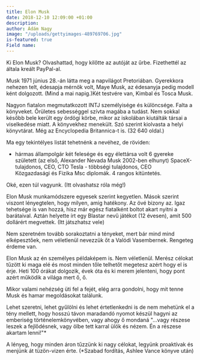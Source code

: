 ```yaml
---
title: Elon Musk
date: 2018-12-10 12:09:00 +01:00
description: 
author: Ádám Nagy
image: "/uploads/gettyimages-489769706.jpg"
is-featured: true
Field name: 
---
```


Ki Elon Musk? Olvashattad, hogy kilőtte az autóját az űrbe. Fizethettél az általa kreált PayPal-al. 

Musk 1971 június 28.-án látta meg a napvilágot Pretoriában. Gyerekkora nehezen telt, édesapja mérnök volt, Maye Musk, az édesanyja pedig modell ként dolgozott. (Mind a mai napig.)Két testvére van, Kimbal és Tosca Musk.

Nagyon fiatalon megmutatkozott INTJ személyisége és különcsége. Falta a könyveket. Őrületes sebességgel szívta magába a tudást. Nem sokkal később bele került egy ördögi körbe, mikor az iskolában kiutálták társai a viselkedése miatt. A könyvekhez menekült. Szó szerint kiolvasta a helyi könyvtárat. Még az Encyclopedia Britannica-t is. (32 640 oldal.)

Ma egy tekintélyes listát tehetnénk a nevéhez, de röviden: 
* hármas állampolgár
két felesége és egy élettársa volt
6 gyereke született (az első, Alexander Nevada Musk 2002-ben elhunyt)
SpaceX-tulajdonos, CEO, CTO
Tesla - többségi tulajdonos, CEO  
Közgazdasági és Fizika Msc diplomák.
4 rangos kitüntetés.

Oké, ezen túl vagyunk. (Itt olvashatsz róla még!)

Elon Musk munkamódszere egyesek szerint kegyetlen. Mások szerint viszont lényegtelen, hogy milyen, amig hatékony. Az övé bizony az. Igaz tehetsége is van hozzá, hisz már egész fiatalként boltot akart nyitni a barátaival. Aztán helyette írt egy Blastar nevű játékot (12 évesen), amit 500 dollárért megvettek. (Itt játszhatsz vele)

Nem szeretném tovább sorakoztatni a tényeket, mert bár mind mind elképesztőek, nem véletlenül nevezzük őt a Valódi Vasembernek. Rengeteg érdeme van.

Elon Musk az én személyes példaképem is. Nem véletlenül. Merész célokat tűzött ki maga elé és most minden tőle telhetőt megetesz azért hogy el is érje. Heti 100 órákat dolgozik, évek óta és ki merem jelenteni, hogy pont azért működik a világa mert ő, ő.

Mikor valami nehézség üti fel a fejét, elég arra gondolni, hogy mit tenne Musk és hamar megoldásokat találunk. 

Lehet szeretni, lehet gyűlölni és lehet értetlenkedni is de nem mehetünk el a tény mellett, hogy hosszú távon maradandó nyomot készül hagyni az emberiség történelemkönyvében, vagy ahogy ő mondaná "...vagy részese leszek a fejlődésnek, vagy ölbe tett karral ülök és nézem. Én a részese akartam lenni!"*

A lényeg, hogy minden áron tűzzünk ki nagy célokat, legyünk proaktívak és menjünk át tüzön-vizen érte. 
(*Szabad fordítás, Ashlee Vance könyve után)


